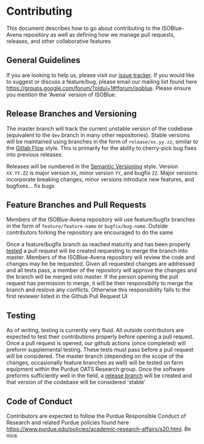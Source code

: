 # Contributing
This document describes how to go about contributing to the ISOBlue-Avena repository as well as defining how we manage pull requests, releases, and other collaborative features


## General Guidelines
If you are looking to help us, please visit our [issue tracker](https://github.com/OATS-Group/isoblue-avena/issues). If you would like to suggest or discuss a feature/bug, please email our mailing list found here https://groups.google.com/forum/?oldui=1#!forum/isoblue. Please ensure you mention the 'Avena' version of ISOBlue.


## Release Branches and Versioning
The master branch will track the current unstable version of the codebase (equivalent to the `dev` branch in many other repositories). Stable versions will be maintained using branches in the form of `release/xx.yy.zz`, similar to the [Gitlab Flow](https://docs.gitlab.com/ee/topics/gitlab_flow.html) style. This is primarily for the ability to cherry-pick bug fixes into previous releases. 

Releases will be numbered in the [Semantic Versioning](https://semver.org/) style. Version `XX.YY.ZZ` is major version `XX`, minor version `YY`, and bugfix `ZZ`. Major versions incorporate breaking changes, minor versions introduce new features, and bugfixes... fix bugs


## Feature Branches and Pull Requests
Members of the ISOBlue-Avena repository will use feature/bugfix branches in the form of `feature/feature-name` or `bugfix/bug-name`. Outside contributors forking the repository are encouraged to do the same


Once a feature/bugfix branch as reached maturity and has been properly [tested](#Testing) a pull request will be created requesting to merge the branch into master. Members of the ISOBlue-Avena repository will review the code and changes may be be requested. Given all requested changes are addressed and all tests pass, a member of the repository will approve the changes and the branch will be merged into master. If the person opening the pull request has permission to merge, it will be their responsibilty to merge the branch and reslove any conflicts. Otherwise this responsibility falls to the first reviewer listed in the Github Pull Request UI


## Testing
As of writing, testing is currently very fluid. All outside contributors are expected to test their contributions properly before opening a pull request. Once a pull request is opened, our github actions (once completed) will preform supplemental testing. These tests must pass before a pull request will be considered. The master branch (depending on the scope of the changes, occasionally feature branches as well) will be tested on farm equipment within the Purdue OATS Research group. Once the software preforms sufficiently well in the field, a [release branch](#Release-Branches-and-Versioning) will be created and that version of the codebase will be considered 'stable'


## Code of Conduct
Contributors are expected to follow the Purdue Responsible Conduct of Research and related Purdue policies found here https://www.purdue.edu/policies/academic-research-affairs/s20.html. Be nice.
